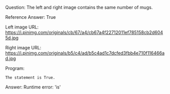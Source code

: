 Question: The left and right image contains the same number of mugs.

Reference Answer: True

Left image URL: https://i.pinimg.com/originals/cb/67/a4/cb67a4f22712011ef785158cb2d6045d.jpg

Right image URL: https://i.pinimg.com/originals/b5/c4/ad/b5c4ad1c7dcfed3fbb4e710f116466ad.jpg

Program:

```
The statement is True.
```
Answer: Runtime error: 'is'

